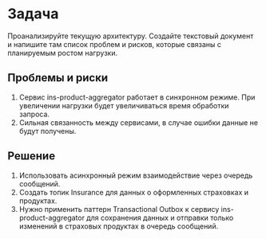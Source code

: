 # Задача

Проанализируйте текущую архитектуру. Создайте текстовый документ и напишите там список проблем и рисков, которые связаны
с планируемым ростом нагрузки.

## Проблемы и риски
1. Сервис ins-product-aggregator работает в синхронном режиме. При увеличении нагрузки будет увеличиваться время обработки запроса.
2. Сильная связанность между сервисами, в случае ошибки данные не будут получены.

## Решение
1. Использовать асинхронный режим взаимодействие через очередь сообщений. 
2. Создать топик Insurance для данных о оформленных страховках и продуктах.
3. Нужно применить паттерн Transactional Outbox к сервису ins-product-aggregator для сохранения данных и отправки только изменений в страховых продуктах в очередь сообщений.

